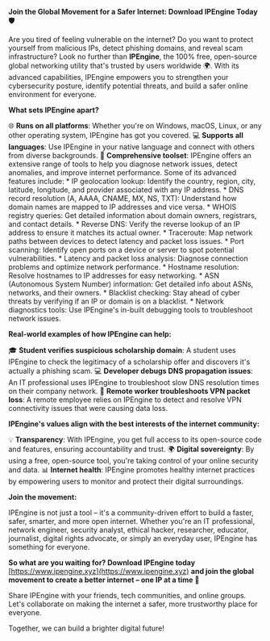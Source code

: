 **Join the Global Movement for a Safer Internet: Download IPEngine Today 🛡️**

Are you tired of feeling vulnerable on the internet? Do you want to protect yourself from malicious IPs, detect phishing domains, and reveal scam infrastructure? Look no further than **IPEngine**, the 100% free, open-source global networking utility that's trusted by users worldwide 🌍. With its advanced capabilities, IPEngine empowers you to strengthen your cybersecurity posture, identify potential threats, and build a safer online environment for everyone.

**What sets IPEngine apart?**

🌐 **Runs on all platforms**: Whether you're on Windows, macOS, Linux, or any other operating system, IPEngine has got you covered.
💻 **Supports all languages**: Use IPEngine in your native language and connect with others from diverse backgrounds.
📡 **Comprehensive toolset**: IPEngine offers an extensive range of tools to help you diagnose network issues, detect anomalies, and improve internet performance. Some of its advanced features include:
	* IP geolocation lookup: Identify the country, region, city, latitude, longitude, and provider associated with any IP address.
	* DNS record resolution (A, AAAA, CNAME, MX, NS, TXT): Understand how domain names are mapped to IP addresses and vice versa.
	* WHOIS registry queries: Get detailed information about domain owners, registrars, and contact details.
	* Reverse DNS: Verify the reverse lookup of an IP address to ensure it matches its actual owner.
	* Traceroute: Map network paths between devices to detect latency and packet loss issues.
	* Port scanning: Identify open ports on a device or server to spot potential vulnerabilities.
	* Latency and packet loss analysis: Diagnose connection problems and optimize network performance.
	* Hostname resolution: Resolve hostnames to IP addresses for easy networking.
	* ASN (Autonomous System Number) information: Get detailed info about ASNs, networks, and their owners.
	* Blacklist checking: Stay ahead of cyber threats by verifying if an IP or domain is on a blacklist.
	* Network diagnostics tools: Use IPEngine's in-built debugging tools to troubleshoot network issues.

**Real-world examples of how IPEngine can help:**

🎓 **Student verifies suspicious scholarship domain**: A student uses IPEngine to check the legitimacy of a scholarship offer and discovers it's actually a phishing scam.
💻 **Developer debugs DNS propagation issues**: An IT professional uses IPEngine to troubleshoot slow DNS resolution times on their company network.
🏢 **Remote worker troubleshoots VPN packet loss**: A remote employee relies on IPEngine to detect and resolve VPN connectivity issues that were causing data loss.

**IPEngine's values align with the best interests of the internet community:**

💡 **Transparency**: With IPEngine, you get full access to its open-source code and features, ensuring accountability and trust.
🌍 **Digital sovereignty**: By using a free, open-source tool, you're taking control of your online security and data.
📊 **Internet health**: IPEngine promotes healthy internet practices by empowering users to monitor and protect their digital surroundings.

**Join the movement:**

IPEngine is not just a tool – it's a community-driven effort to build a faster, safer, smarter, and more open internet. Whether you're an IT professional, network engineer, security analyst, ethical hacker, researcher, educator, journalist, digital rights advocate, or simply an everyday user, IPEngine has something for everyone.

**So what are you waiting for? Download IPEngine today** [https://www.ipengine.xyz](https://www.ipengine.xyz) **and join the global movement to create a better internet – one IP at a time 🚀**

Share IPEngine with your friends, tech communities, and online groups. Let's collaborate on making the internet a safer, more trustworthy place for everyone.

Together, we can build a brighter digital future!